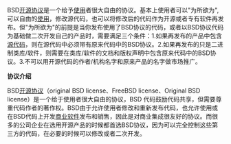 BSD[开源协议](https://baike.baidu.com/item/开源协议/10642383)是一个给予[使用](https://baike.baidu.com/item/使用)者很大自由的协议。基本上使用者可以"为所欲为",可以自由的[使用](https://baike.baidu.com/item/使用)，修改源代码，也可以将修改后的代码作为开源或者专有软件再发布。但"为所欲为"的前提是当你发布使用了BSD协议的代码，或者以BSD协议代码为基础做二次开发自己的产品时，需要满足三个条件：1.如果再发布的产品中包含[源代码](https://baike.baidu.com/item/源代码)，则在源代码中必须带有原来代码中的BSD协议。2.如果再发布的只是二进制类库/软件，则需要在类库/软件的文档和版权声明中包含原来代码中的BSD协议。3.不可以用开源代码的作者/机构名字和原来产品的名字做市场推广。

**协议介绍**

BSD[开源协议](https://baike.baidu.com/item/开源协议)（original BSD license、FreeBSD license、Original BSD license）是一个给于使用者很大自由的协议，BSD 代码鼓励代码共享，但需要尊重代码作者的著作权。BSD由于允许使用者修改和重新发布代码，也允许使用或在BSD代码上开发[商业软件](https://baike.baidu.com/item/商业软件)发布和销售，因此是对商业集成很友好的协议。而很多的公司企业在选用开源产品的时候都首选BSD协议，因为可以完全控制这些第三方的代码，在必要的时候可以修改或者二次开发。